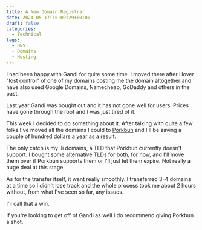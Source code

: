 ```yaml
---
title: A New Domain Registrar
date: 2024-05-17T16:09:29+00:00
draft: false
categories:
  - Technical
tags:
  - DNS
  - Domains
  - Hosting
---
```


I had been happy with Gandi for quite some time. I moved there after Hover "lost control" of one of my domains costing me the domain altogether and have also used Google Domains, Namecheap, GoDaddy and others in the past.

Last year Gandi was bought out and it has not gone well for users. Prices have gone through the roof and I was just tired of it.

This week I decided to do something about it. After talking with quite a few folks I've moved all the domains I could to [Porkbun][1] and I'll be saving a couple of hundred dollars a year as a result.

The only catch is my .li domains, a TLD that Porkbun currently doesn't support. I bought some alternative TLDs for both, for now, and I'll move them over if Porkbun supports them or I'll just let them expire. Not really a huge deal at this stage.

As for the transfer itself, it went really smoothly. I transferred 3-4 domains at a time so I didn't lose track and the whole process took me about 2 hours without, from what I've seen so far, any issues.

I'll call that a win.

If you're looking to get off of Gandi as well I do recommend giving Porkbun a shot.

 [1]: https://porkbun.com